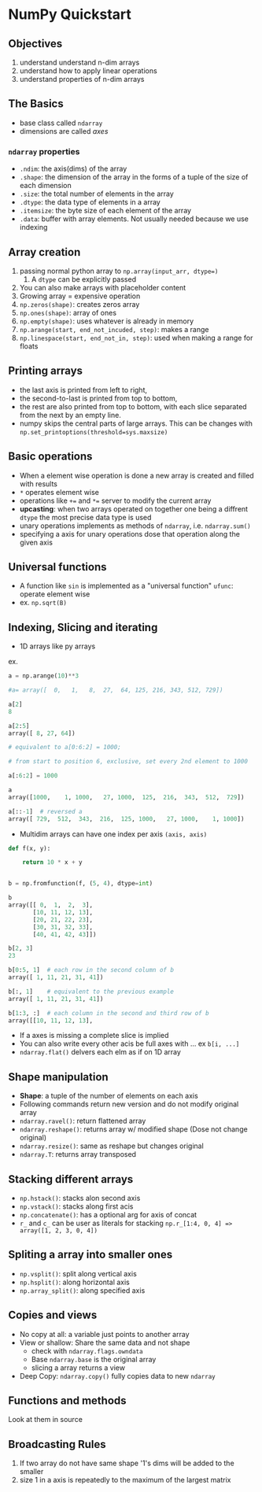 # NumPy Quickstart

## Objectives

1. understand understand n-dim arrays
2. understand how to apply linear operations
3. understand properties of n-dim arrays

## The Basics

- base class called `ndarray`
- dimensions are called *axes*
  
### `ndarray` properties

- `.ndim`: the axis(dims) of the array
- `.shape`: the dimension of the array in the forms of a tuple of the size of each dimension
- `.size`: the total number of elements in the array
- `.dtype`: the data type of elements in a array
- `.itemsize`: the byte size of each element of the array
- `.data`: buffer with array elements. Not usually needed because we use indexing

## Array creation

1. passing normal python array to `np.array(input_arr, dtype=)`
   1. A `dtype` can be explicitly passed
2. You can also make arrays with placeholder content
3. Growing array = expensive operation
4. `np.zeros(shape)`: creates zeros array
5. `np.ones(shape)`: array of ones
6. `np.empty(shape)`: uses whatever is already in memory
7. `np.arange(start, end_not_incuded, step)`: makes a range
8. `np.linespace(start, end_not_in, step)`: used when making a range for floats

## Printing arrays

- the last axis is printed from left to right,
- the second-to-last is printed from top to bottom,
- the rest are also printed from top to bottom, with each slice separated from the next by an empty line.
- numpy skips the central parts of large arrays. This can be changes with `np.set_printoptions(threshold=sys.maxsize)`
  

## Basic operations

- When a element wise operation is done a new array is created and filled with results
- `*` operates element wise
- operations like `+=` and `*=` server to modify the current array
- **upcasting**: when two arrays operated on together one being a diffrent `dtype` the most precise data type is used 
- unary operations implements as methods of `ndarray`, i.e. `ndarray.sum()`
- specifying a axis for unary operations dose that operation along the given axis
  
## Universal functions

- A function like `sin` is implemented as a "universal function" `ufunc`: operate element wise
- ex.  `np.sqrt(B)`

## Indexing, Slicing and iterating

- 1D arrays like py arrays

ex. 

```python
a = np.arange(10)**3

#a= array([  0,   1,   8,  27,  64, 125, 216, 343, 512, 729])

a[2]
8

a[2:5]
array([ 8, 27, 64])

# equivalent to a[0:6:2] = 1000;

# from start to position 6, exclusive, set every 2nd element to 1000

a[:6:2] = 1000

a
array([1000,    1, 1000,   27, 1000,  125,  216,  343,  512,  729])

a[::-1]  # reversed a
array([ 729,  512,  343,  216,  125, 1000,   27, 1000,    1, 1000])
```

- Multidim arrays can have one index per axis `(axis, axis)`

```python
def f(x, y):

    return 10 * x + y


b = np.fromfunction(f, (5, 4), dtype=int)

b
array([[ 0,  1,  2,  3],
       [10, 11, 12, 13],
       [20, 21, 22, 23],
       [30, 31, 32, 33],
       [40, 41, 42, 43]])

b[2, 3]
23

b[0:5, 1]  # each row in the second column of b
array([ 1, 11, 21, 31, 41])

b[:, 1]    # equivalent to the previous example
array([ 1, 11, 21, 31, 41])

b[1:3, :]  # each column in the second and third row of b
array([[10, 11, 12, 13],
```

- If a axes is missing a complete slice is implied
- You can also write every other acis be full axes with ... ex `b[i, ...]`
- `ndarray.flat()` delvers each elm as if on 1D array

## Shape manipulation

- **Shape**: a tuple of the number of elements on each axis
- Following commands return new version and do not modify original array
- `ndarray.ravel()`: return flattened array
- `ndarray.reshape()`: returns array w/ modified shape (Dose not change original)
- `ndarray.resize()`: same as reshape but changes original
- `ndarray.T`: returns array transposed


## Stacking different arrays

- `np.hstack()`: stacks alon second axis
- `np.vstack()`: stacks along first acis
- `np.concatenate()`: has a optional arg for axis of concat
- `r_` and `c_` can be user as literals for stacking `np.r_[1:4, 0, 4] => array([1, 2, 3, 0, 4])`

## Spliting a array into smaller ones

- `np.vsplit()`: split along vertical axis
- `np.hsplit()`: along horizontal axis
- `np.array_split()`: along specified axis

## Copies and views

- No copy at all: a variable just points to another array
- View or shallow: Share the same data and not shape
  - check with `ndarray.flags.owndata`
  - Base `ndarray.base` is the original array
  - slicing a array returns a view
- Deep Copy: `ndarray.copy()` fully copies data to new `ndarray`

## Functions and methods

Look at them in source

## Broadcasting Rules

1. If two array do not have same shape '1's dims will be added to the smaller
2. size 1 in a axis is repeatedly to the maximum of the largest matrix